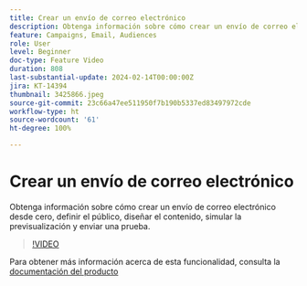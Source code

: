 ```yaml
---
title: Crear un envío de correo electrónico
description: Obtenga información sobre cómo crear un envío de correo electrónico desde cero, definir el público, diseñar el contenido, simular la previsualización y enviar una prueba.
feature: Campaigns, Email, Audiences
role: User
level: Beginner
doc-type: Feature Video
duration: 808
last-substantial-update: 2024-02-14T00:00:00Z
jira: KT-14394
thumbnail: 3425866.jpeg
source-git-commit: 23c66a47ee511950f7b190b5337ed83497972cde
workflow-type: ht
source-wordcount: '61'
ht-degree: 100%

---
```



# Crear un envío de correo electrónico

Obtenga información sobre cómo crear un envío de correo electrónico desde cero, definir el público, diseñar el contenido, simular la previsualización y enviar una prueba.

>[!VIDEO](https://video.tv.adobe.com/v/3425866/?learn=on)

Para obtener más información acerca de esta funcionalidad, consulta la [documentación del producto](https://experienceleague.adobe.com/docs/campaign-web/v8/msg/gs-deliveries.html?lang=es)
